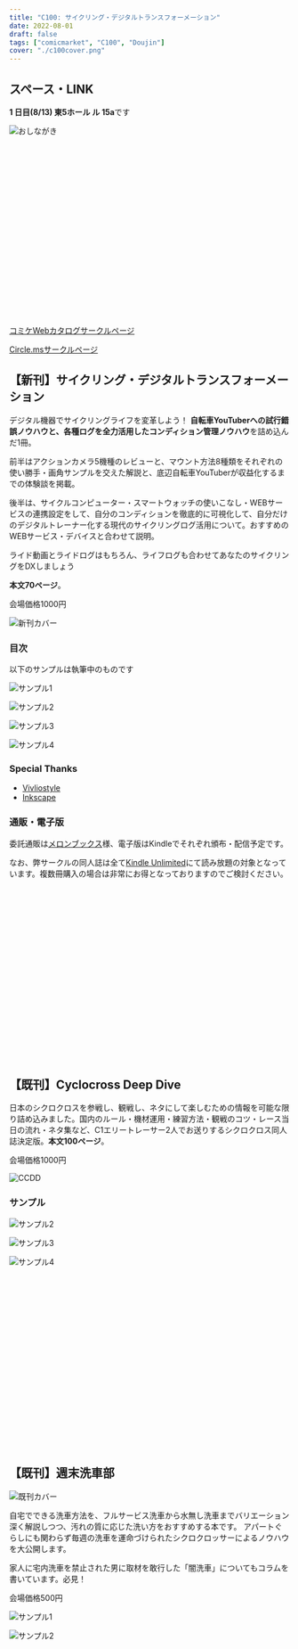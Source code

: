 ```yaml
---
title: "C100: サイクリング・デジタルトランスフォーメーション"
date: 2022-08-01
draft: false
tags: ["comicmarket", "C100", "Doujin"]
cover: "./c100cover.png"
---
```


## スペース・LINK

**1 日目(8/13) 東5ホール ル 15a**です

![おしながき](./oshina.png)

<div class="iframely-embed"><div class="iframely-responsive" style="height: 170px; padding-bottom: 0;"><a href="https://www.melonbooks.co.jp/detail/detail.php?product_id=1579831" data-iframely-url="//iframely.net/inNDou0"></a></div></div>

<div class="iframely-embed"><div class="iframely-responsive" style="height: 140px; padding-bottom: 0;"><a href="https://www.amazon.co.jp/dp/B0B8VVTTSJ?" data-iframely-url="//iframely.net/1Uq8kPF?card=small&language=ja-JP"></a></div></div>

[コミケWebカタログサークルページ](https://webcatalog.circle.ms/Perma/Circle/10349446/)

[Circle.msサークルページ](https://portal.circle.ms/Circle/Index/10349446)

## 【新刊】サイクリング・デジタルトランスフォーメーション

デジタル機器でサイクリングライフを変革しよう！
**自転車YouTuberへの試行錯誤ノウハウと、各種ログを全力活用したコンディション管理ノウハウ**を詰め込んだ1冊。

前半はアクションカメラ5機種のレビューと、マウント方法8種類をそれぞれの使い勝手・画角サンプルを交えた解説と、底辺自転車YouTuberが収益化するまでの体験談を掲載。

後半は、サイクルコンピューター・スマートウォッチの使いこなし・WEBサービスの連携設定をして、自分のコンディションを徹底的に可視化して、自分だけのデジタルトレーナー化する現代のサイクリングログ活用について。おすすめのWEBサービス・デバイスと合わせて説明。

ライド動画とライドログはもちろん、ライフログも合わせてあなたのサイクリングをDXしましょう

**本文70ページ**。

会場価格1000円

![新刊カバー](./c100cover.png)

### 目次

以下のサンプルは執筆中のものです

![サンプル1](./c100outline1.png)

![サンプル2](./c100outline2.png)

![サンプル3](./c100sample1.png)

![サンプル4](./c100sample2.png)

### Special Thanks

- [Vivliostyle](https://vivliostyle.org/)
- [Inkscape](https://inkscape.org/)

### 通販・電子版

委託通販は[メロンブックス](https://www.melonbooks.co.jp/detail/detail.php?product_id=1579831)様、電子版はKindleでそれぞれ頒布・配信予定です。

なお、弊サークルの同人誌は全て[Kindle Unlimited](https://amzn.to/3GsXhaT)にて読み放題の対象となっています。複数冊購入の場合は非常にお得となっておりますのでご検討ください。

<div class="iframely-embed"><div class="iframely-responsive" style="height: 170px; padding-bottom: 0;"><a href="https://www.melonbooks.co.jp/detail/detail.php?product_id=1579831" data-iframely-url="//iframely.net/inNDou0"></a></div></div>

<div class="iframely-embed"><div class="iframely-responsive" style="height: 140px; padding-bottom: 0;"><a href="https://www.amazon.co.jp/dp/B0B8VVTTSJ?" data-iframely-url="//iframely.net/1Uq8kPF?card=small&language=ja-JP"></a></div></div>

## 【既刊】Cyclocross Deep Dive

日本のシクロクロスを参戦し、観戦し、ネタにして楽しむための情報を可能な限り詰め込みました。国内のルール・機材運用・練習方法・観戦のコツ・レース当日の流れ・ネタ集など、C1エリートレーサー2人でお送りするシクロクロス同人誌決定版。**本文100ページ**。

会場価格1000円

![CCDD](./c99cover.png)

### サンプル

![サンプル2](./c99sample2.jpg)

![サンプル3](./c99sample3.jpg)

![サンプル4](./c99sample4.jpg)

<div class="iframely-embed"><div class="iframely-responsive" style="height: 170px; padding-bottom: 0;"><a href="https://www.melonbooks.co.jp/detail/detail.php?product_id=1163552" data-iframely-url="//cdn.iframe.ly/eijSAfP"></a></div></div>

<div class="iframely-embed"><div class="iframely-responsive" style="height: 140px; padding-bottom: 0;"><a href="https://www.amazon.co.jp/dp/B09NWBGVJD" data-iframely-url="//cdn.iframe.ly/tabMxQV?card=small"></a></div></div>

## 【既刊】週末洗車部

![既刊カバー](./c97cover.jpg)

自宅でできる洗車方法を、フルサービス洗車から水無し洗車までバリエーション深く解説しつつ、汚れの質に応じた洗い方をおすすめする本です。
アパートぐらしにも関わらず毎週の洗車を運命づけられたシクロクロッサーによるノウハウを大公開します。

家人に宅内洗車を禁止された男に取材を敢行した「闇洗車」についてもコラムを書いています。必見！

会場価格500円

![サンプル1](./c97sample1.jpg)

![サンプル2](./c97sample2.jpg)

<div class="iframely-embed"><div class="iframely-responsive" style="height: 170px; padding-bottom: 0;"><a href="https://www.melonbooks.co.jp/detail/detail.php?product_id=595340" data-iframely-url="//cdn.iframe.ly/tzN1qTA"></a></div></div>

<div class="iframely-embed"><div class="iframely-responsive" style="height: 140px; padding-bottom: 0;"><a href="https://amzn.to/38qJYqq" data-iframely-url="//cdn.iframe.ly/JSNdCGn?iframe=card-small"></a></div></div>
